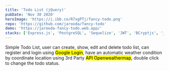 ```yaml
---
title: 'Todo List (jQuery)'
pubDate: 'Nov 30 2020'
heroImage: 'https://i.ibb.co/R7xgPTj/fancy-todo.png'
repo: 'https://github.com/jarooda/fancy-todo'
demo: 'https://jarooda-fancy-todo.web.app/'
stacks: ['Express.js', 'PostgreSQL', 'Sequelize', 'JWT', 'BCryptjs', 'jQuery', 'Bootstrap']
---
```


Simple Todo List, user can create, show, edit and delete todo list, can register and login using <mark>Google Login</mark>, have an automatic weather condition by coordinate location using 3rd Party <mark>API Openweathermap</mark>, double click to change the todo status.